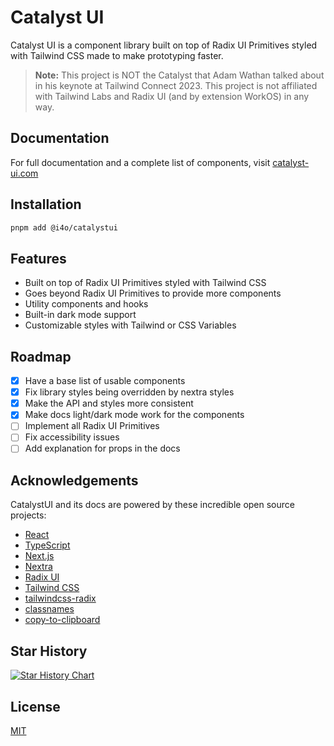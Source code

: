 # Catalyst UI

Catalyst UI is a component library built on top of Radix UI Primitives styled with Tailwind CSS made to make prototyping faster.

> **Note:** This project is NOT the Catalyst that Adam Wathan talked about in his keynote at Tailwind Connect 2023. This project is not affiliated with Tailwind Labs and Radix UI (and by extension WorkOS) in any way. 

## Documentation

For full documentation and a complete list of components, visit [catalyst-ui.com](https://catalyst-ui.com/)

## Installation

```bash
pnpm add @i4o/catalystui
```

## Features

-   Built on top of Radix UI Primitives styled with Tailwind CSS
-   Goes beyond Radix UI Primitives to provide more components
-   Utility components and hooks
-   Built-in dark mode support
-   Customizable styles with Tailwind or CSS Variables

## Roadmap

-   [x] Have a base list of usable components
-   [x] Fix library styles being overridden by nextra styles
-   [x] Make the API and styles more consistent
-   [x] Make docs light/dark mode work for the components
-   [ ] Implement all Radix UI Primitives
-   [ ] Fix accessibility issues
-   [ ] Add explanation for props in the docs

## Acknowledgements

CatalystUI and its docs are powered by these incredible open source projects:

-   [React](https://reactjs.org/)
-   [TypeScript](https://www.typescriptlang.org/)
-   [Next.js](https://nextjs.org/)
-   [Nextra](https://nextra.site/)
-   [Radix UI](https://www.radix-ui.com/)
-   [Tailwind CSS](https://tailwindcss.com/)
-   [tailwindcss-radix](https://github.com/ecklf/tailwindcss-radix)
-   [classnames](https://github.com/JedWatson/classnames)
-   [copy-to-clipboard](https://github.com/sudodoki/copy-to-clipboard)

## Star History

[![Star History Chart](https://api.star-history.com/svg?repos=i4o-oss/catalystui&type=Date)](https://star-history.com/#i4o-oss/catalystui&Date)


## License

[MIT](https://choosealicense.com/licenses/mit/)
